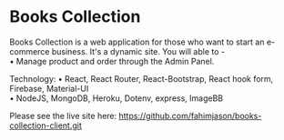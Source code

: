 # Books Collection
Books Collection is a web application for those who want to start an e-commerce business. It's a dynamic site. You will able to -\
• Manage product and order through the Admin Panel.

Technology:
• React, React Router, React-Bootstrap, React hook form, Firebase, Material-UI\
• NodeJS, MongoDB, Heroku, Dotenv, express, ImageBB

Please see the live site here:
https://github.com/fahimjason/books-collection-client.git
